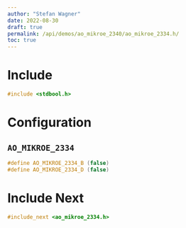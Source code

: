 ```yaml
---
author: "Stefan Wagner"
date: 2022-08-30
draft: true
permalink: /api/demos/ao_mikroe_2340/ao_mikroe_2334.h/
toc: true
---
```


# Include

```c
#include <stdbool.h>
```

# Configuration

## `AO_MIKROE_2334`

```c
#define AO_MIKROE_2334_B (false)
#define AO_MIKROE_2334_D (false)
```

# Include Next

```c
#include_next <ao_mikroe_2334.h>
```
